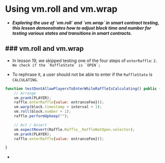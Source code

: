 # Using vm.roll and vm.wrap
- ***Exploring the use of \`vm.roll\` and \`vm.wrap\` in smart contract testing, this lesson demonstrates how to adjust block time and number for testing various states and transitions in smart contracts.***

## ### vm.roll and vm.wrap

- In lesson 19, we skipped testing one of the four steps of `enterRaffle`: ``2. We check if the `RaffleState` is `OPEN`;``

- To rephrase it, a user should not be able to enter if the `RaffleState` is `CALCULATING`.

```javascript
function testDontAllowPlayersToEnterWhileRaffleIsCalculating() public {
    // Arrange
    vm.prank(PLAYER);
    raffle.enterRaffle{value: entranceFee}();
    vm.warp(block.timestamp + interval + 1);
    vm.roll(block.number + 1);
    raffle.performUpkeep("");

    // Act / Assert
    vm.expectRevert(Raffle.Raffle__RaffleNotOpen.selector);
    vm.prank(PLAYER);
    raffle.enterRaffle{value: entranceFee}();

}
```

- 
